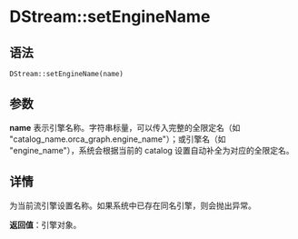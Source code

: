 # DStream::setEngineName

## 语法

`DStream::setEngineName(name)`

## 参数

**name** 表示引擎名称。字符串标量，可以传入完整的全限定名（如
"catalog\_name.orca\_graph.engine\_name"）；或引擎名（如 "engine\_name"），系统会根据当前的 catalog
设置自动补全为对应的全限定名。

## 详情

为当前流引擎设置名称。如果系统中已存在同名引擎，则会抛出异常。

**返回值**：引擎对象。


